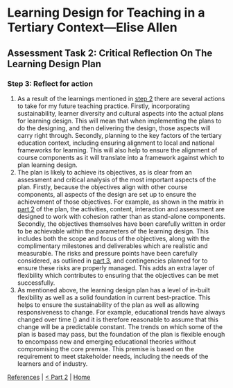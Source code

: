 # Learning Design for Teaching in a Tertiary Context—Elise Allen
## Assessment Task 2: Critical Reflection On The Learning Design Plan

### Step 3: Reflect for action
1. As a result of the learnings mentioned in [step 2](critical-reflection-step-2.md) there are several actions to take for my future teaching practice. Firstly, incorporating sustainability, learner diversity and cultural aspects into the actual plans for learning design. This will mean that when implementing the plans to do the designing, and then delivering the design, those aspects will carry right through. Secondly, planning to the key factors of the tertiary education context, including ensuring alignment to local and national frameworks for learning. This will also help to ensure the alignment of course components as it will translate into a framework against which to plan learning design.
2. The plan is likely to achieve its objectives, as is clear from an assessment and critical analysis of the most important aspects of the plan. Firstly, because the objectives align with other course components, all aspects of the design are set up to ensure the achievement of those objectives. For example, as shown in the matrix in [part 2](learning-design-plan-2.md) of the plan, the activities, content, interaction and assessment are designed to work with cohesion rather than as stand-alone components. Secondly, the objectives themselves have been carefully written in order to be achievable within the parameters of the learning design. This includes both the scope and focus of the objectives, along with the complimentary milestones and deliverables which are realistic and measurable. The risks and pressure points have been carefully considered, as outlined in [part 3](learning-design-plan-3.md), and contingencies planned for to ensure these risks are properly managed. This adds an extra layer of flexibility which contributes to ensuring that the objectives can be met successfully.
3. As mentioned above, the learning design plan has a level of in-built flexibility as well as a solid foundation in current best-practice. This helps to ensure the sustainability of the plan as well as allowing responsiveness to change. For example, educational trends have always changed over time () and it is therefore reasonable to assume that this change will be a predictable constant. The trends on which some of the plan is based may pass, but the foundation of the plan is flexible enough to encompass new and emerging educational theories without compromising the core premise. This premise is based on the requirement to meet stakeholder needs, including the needs of the learners and of industry.

[References](ref.md) | [< Part 2](critical-reflection-step-2.html) | [Home](index.html)
